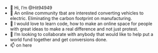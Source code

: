 - 👋 Hi, I’m @Hit94949
- 👀 An online community tbat are interested converting vehicles to electric. Eliminating the carbon footprint on manufacturing. 
- 🌱 I would love to learn code, how to make an online space for people with great ideas to make a real difference and not just protest.
- 💞️ I’m looking to collaborate with anybody that would like to help put a world fund together and get conversions done. 
- 📫 on here

<!---
Hit94949/Hit94949 is a ✨ special ✨ repository because its `README.md` (this file) appears on your GitHub profile.
You can click the Preview link to take a look at your changes.
--->
